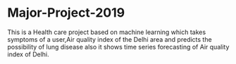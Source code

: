 # Major-Project-2019

This is a Health care project based on machine learning which takes symptoms of a user,Air quality index of the Delhi area and predicts the possibility of lung disease also it shows time series forecasting of Air quality index of Delhi. 

